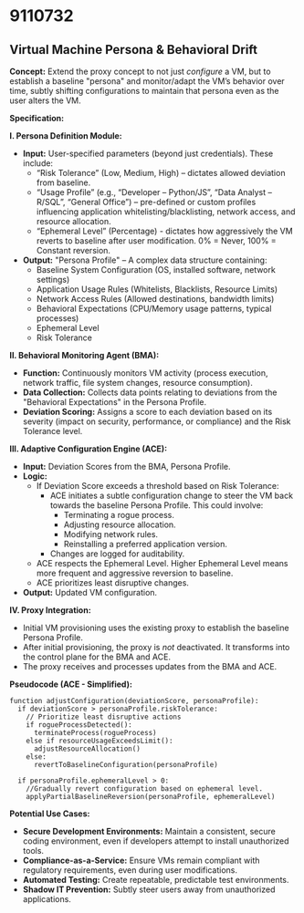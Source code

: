 # 9110732

## Virtual Machine Persona & Behavioral Drift

**Concept:** Extend the proxy concept to not just *configure* a VM, but to establish a baseline "persona" and monitor/adapt the VM’s behavior over time, subtly shifting configurations to maintain that persona even as the user alters the VM.

**Specification:**

**I. Persona Definition Module:**

*   **Input:** User-specified parameters (beyond just credentials). These include:
    *   “Risk Tolerance” (Low, Medium, High) – dictates allowed deviation from baseline.
    *   “Usage Profile” (e.g., “Developer – Python/JS”, “Data Analyst – R/SQL”, “General Office”) – pre-defined or custom profiles influencing application whitelisting/blacklisting, network access, and resource allocation.
    *   “Ephemeral Level” (Percentage) - dictates how aggressively the VM reverts to baseline after user modification.  0% = Never, 100% = Constant reversion.
*   **Output:**  "Persona Profile" – A complex data structure containing:
    *   Baseline System Configuration (OS, installed software, network settings)
    *   Application Usage Rules (Whitelists, Blacklists, Resource Limits)
    *   Network Access Rules (Allowed destinations, bandwidth limits)
    *   Behavioral Expectations (CPU/Memory usage patterns, typical processes)
    *   Ephemeral Level
    *   Risk Tolerance

**II. Behavioral Monitoring Agent (BMA):**

*   **Function:** Continuously monitors VM activity (process execution, network traffic, file system changes, resource consumption).
*   **Data Collection:** Collects data points relating to deviations from the "Behavioral Expectations" in the Persona Profile.
*   **Deviation Scoring:**  Assigns a score to each deviation based on its severity (impact on security, performance, or compliance) and the Risk Tolerance level.

**III. Adaptive Configuration Engine (ACE):**

*   **Input:** Deviation Scores from the BMA, Persona Profile.
*   **Logic:**  
    *   If Deviation Score exceeds a threshold based on Risk Tolerance:
        *   ACE initiates a subtle configuration change to steer the VM back towards the baseline Persona Profile.  This could involve:
            *   Terminating a rogue process.
            *   Adjusting resource allocation.
            *   Modifying network rules.
            *   Reinstalling a preferred application version.
        *   Changes are logged for auditability.
    *   ACE respects the Ephemeral Level.  Higher Ephemeral Level means more frequent and aggressive reversion to baseline.
    *   ACE prioritizes least disruptive changes.
*   **Output:**  Updated VM configuration.

**IV. Proxy Integration:**

*   Initial VM provisioning uses the existing proxy to establish the baseline Persona Profile.
*   After initial provisioning, the proxy is *not* deactivated. It transforms into the control plane for the BMA and ACE.
*   The proxy receives and processes updates from the BMA and ACE.

**Pseudocode (ACE - Simplified):**

```
function adjustConfiguration(deviationScore, personaProfile):
  if deviationScore > personaProfile.riskTolerance:
    // Prioritize least disruptive actions
    if rogueProcessDetected():
      terminateProcess(rogueProcess)
    else if resourceUsageExceedsLimit():
      adjustResourceAllocation()
    else:
      revertToBaselineConfiguration(personaProfile)

  if personaProfile.ephemeralLevel > 0:
    //Gradually revert configuration based on ephemeral level.
    applyPartialBaselineReversion(personaProfile, ephemeralLevel)
```

**Potential Use Cases:**

*   **Secure Development Environments:**  Maintain a consistent, secure coding environment, even if developers attempt to install unauthorized tools.
*   **Compliance-as-a-Service:**  Ensure VMs remain compliant with regulatory requirements, even during user modifications.
*   **Automated Testing:**  Create repeatable, predictable test environments.
*   **Shadow IT Prevention:**  Subtly steer users away from unauthorized applications.